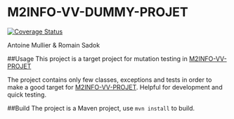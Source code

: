 # M2INFO-VV-DUMMY-PROJET
[![Coverage Status](https://coveralls.io/repos/github/amullier/M2INFO-VV-DUMMY-PROJET/badge.svg?branch=master)](https://coveralls.io/github/amullier/M2INFO-VV-DUMMY-PROJET?branch=master)

Antoine Mullier & Romain Sadok

##Usage
This project is a target project for mutation testing in [M2INFO-VV-PROJET](https://github.com/amullier/M2INFO-VV-PROJET)

The project contains only few classes, exceptions and tests in order to make a good target for [M2INFO-VV-PROJET](https://github.com/amullier/M2INFO-VV-PROJET). 
Helpful for development and quick testing.

##Build
The project is a Maven project, use <code>mvn install</code> to build.
